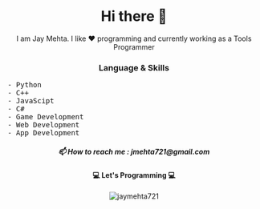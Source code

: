 <h1 align="center"> Hi there 👋 </h1>
<p align="center"> I am Jay Mehta. I like ❤️ programming and currently working as a Tools Programmer </p>

<h3 align="center"> Language & Skills </h3>

<pre>
- Python
- C++
- JavaScipt
- C#
- Game Development
- Web Development
- App Development
</pre>


<h5 align="center">📫 How to reach me :  <b>jmehta721@gmail.com</b></h5>
<h4 align="center"> 💻 Let's Programming 💻 </h4>
<p align="center"><img   src="https://komarev.com/ghpvc/?username=jaymehta721&label=Profile%20views&color=0e75b6&style=flat" alt="jaymehta721" /> <p>
